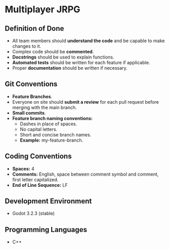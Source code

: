 # Multiplayer JRPG

## Definition of Done

- All team members should **understand the code** and be capable to make changes to it.
- Complex code should be **commented**.
- **Docstrings** should be used to explain functions.
- **Automated tests** should be written for each feature if applicable.
- Proper **documentation** should be written if necessary.

## Git Conventions

- **Feature Branches**.
- Everyone on site should **submit a review** for each pull request before merging with the main branch.
- **Small commits**.
- **Feature branch naming conventions:**
    - Dashes in place of spaces.
    - No capital letters.
    - Short and concise branch names.
    - **Example:** my-feature-branch. 

## Coding Conventions

- **Spaces:** 4
- **Comments:** English, space between comment symbol and comment, first letter capitalized.
- **End of Line Sequence:** LF

## Development Environment

- Godot 3.2.3 (stable)

## Programming Languages

- C++
